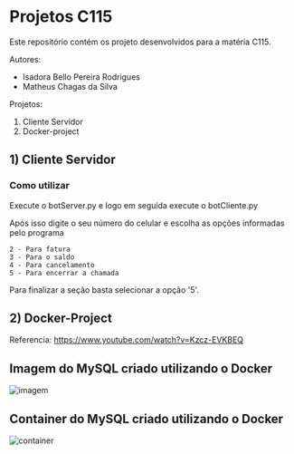 # Projetos C115
Este repositório contém os projeto desenvolvidos para a matéria C115.

Autores: 
- Isadora Bello Pereira Rodrigues
- Matheus Chagas da Silva

Projetos:
1. Cliente Servidor
2. Docker-project

## 1) Cliente Servidor
### Como utilizar
Execute o botServer.py e logo em seguida execute o botCliente.py

Após isso digite o seu número do celular e escolha as opções informadas pelo programa
```
2 - Para fatura
3 - Para o saldo
4 - Para cancelamento
5 - Para encerrar a chamada
```
Para finalizar a seção basta selecionar a opção '5'.

## 2) Docker-Project
Referencia:
https://www.youtube.com/watch?v=Kzcz-EVKBEQ

## Imagem do MySQL criado utilizando o Docker
<img src="https://user-images.githubusercontent.com/85804680/190931580-fcba1d01-23bb-4747-a5b2-0e479c3d6207.jpeg" alt="imagem">

## Container do MySQL criado utilizando o Docker
<img src="https://user-images.githubusercontent.com/85804680/190931597-920441bc-491f-4a38-8d49-432230e646c3.jpeg" alt="container">
